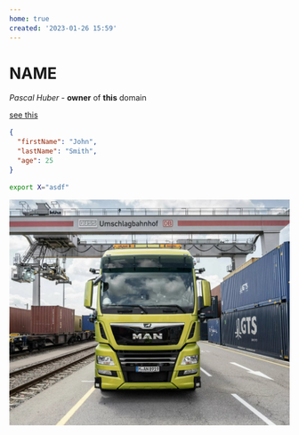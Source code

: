 ```yaml
---
home: true
created: '2023-01-26 15:59'
---
```

# NAME

*Pascal Huber* - **owner** of <strong>this</strong> domain

[see this](/projects/sweep.html)


```json
{
  "firstName": "John",
  "lastName": "Smith",
  "age": 25
}
```

```bash
export X="asdf"
```


![a real man](/static/man.jpg)
